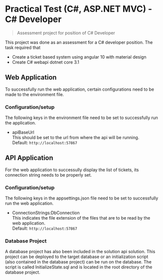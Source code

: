 # Practical Test (C#, ASP.NET MVC) - C# Developer
> Assessment project for position of C# Developer

This project was done as an assessment for a C# developer position. The task required that   
- Create a ticket based system using angular 10 with material design   
- Create C# webapi dotnet core 3.1

## Web Application
To successfully run the web application, certain configurations need to be made to the environment file.
### Configuration/setup
The following keys in the environment file need to be set to successfully run the application.
- apiBaseUrl   
This should be set to the url from where the api will be running.   
Default: `http://localhost:57867`

## API Application
For the web application to successully display the list of tickets, its connection string needs to be properly set.   

### Configuration/setup
The following keys in the appsettings.json file need to be set to successfully run the web application.   
- ConnectionStrings:DbConnection   
This indicates the file extension of the files that are to be read by the web application.   
Default: `http://localhost:57867`

### Database Project
A database project has also been included in the solution api solution. This project can be deployed to the target database or an initialization script (also contained in the database project) can be run on the database. 
The script is called InitializeState.sql and is located in the root directory of the database project.

